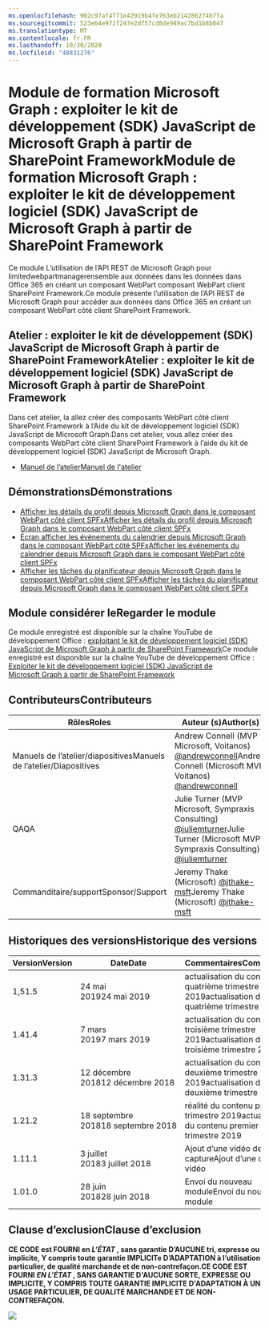 ```yaml
---
ms.openlocfilehash: 902c97af4771e42919b4fe763eb214286274b77a
ms.sourcegitcommit: 523e64e972f247e2df57cd8de949ac7bd1b8b047
ms.translationtype: MT
ms.contentlocale: fr-FR
ms.lasthandoff: 10/30/2020
ms.locfileid: "48831276"
---
```

# <a name="module-de-formationmicrosoftgraph-exploiter-le-kit-de-dveloppement-logiciel-sdk-javascript-de-microsoftgraph--partir-de-sharepoint-framework"></a><span data-ttu-id="f2342-101">Module de formation Microsoft Graph : exploiter le kit de développement (SDK) JavaScript de Microsoft Graph à partir de SharePoint Framework</span><span class="sxs-lookup"><span data-stu-id="f2342-101">Module de formation Microsoft Graph : exploiter le kit de développement logiciel (SDK) JavaScript de Microsoft Graph à partir de SharePoint Framework</span></span>

<span data-ttu-id="f2342-102">Ce module L’utilisation de l’API REST de Microsoft Graph pour limitedwebpartmanagerensemble aux données dans les données dans Office 365 en créant un composant WebPart composant WebPart client SharePoint Framework.</span><span class="sxs-lookup"><span data-stu-id="f2342-102">Ce module présente l’utilisation de l’API REST de Microsoft Graph pour accéder aux données dans Office 365 en créant un composant WebPart côté client SharePoint Framework.</span></span>

## <a name="atelier--exploiter-le-kit-de-dveloppement-logiciel-sdk-javascript-de-microsoftgraph--partir-de-sharepoint-framework"></a><span data-ttu-id="f2342-103">Atelier : exploiter le kit de développement (SDK) JavaScript de Microsoft Graph à partir de SharePoint Framework</span><span class="sxs-lookup"><span data-stu-id="f2342-103">Atelier : exploiter le kit de développement logiciel (SDK) JavaScript de Microsoft Graph à partir de SharePoint Framework</span></span>

<span data-ttu-id="f2342-104">Dans cet atelier, la allez créer des composants WebPart côté client SharePoint Framework à l’Aide du kit de développement logiciel (SDK) JavaScript de Microsoft Graph.</span><span class="sxs-lookup"><span data-stu-id="f2342-104">Dans cet atelier, vous allez créer des composants WebPart côté client SharePoint Framework à l’aide du kit de développement logiciel (SDK) JavaScript de Microsoft Graph.</span></span>

- [<span data-ttu-id="f2342-105">Manuel de l’atelier</span><span class="sxs-lookup"><span data-stu-id="f2342-105">Manuel de l'atelier</span></span>](./Lab.md)

## <a name="dmonstrations"></a><span data-ttu-id="f2342-106">Démonstrations</span><span class="sxs-lookup"><span data-stu-id="f2342-106">Démonstrations</span></span>

- [<span data-ttu-id="f2342-107">Afficher les détails du profil depuis Microsoft Graph dans le composant WebPart côté client SPFx</span><span class="sxs-lookup"><span data-stu-id="f2342-107">Afficher les détails du profil depuis Microsoft Graph dans le composant WebPart côté client SPFx</span></span>](./Demos/01-personal-info)
- [<span data-ttu-id="f2342-108">Écran afficher les événements du calendrier depuis Microsoft Graph dans le composant WebPart côté SPFx</span><span class="sxs-lookup"><span data-stu-id="f2342-108">Afficher les événements du calendrier depuis Microsoft Graph dans le composant WebPart côté client SPFx</span></span>](./Demos/02-events)
- [<span data-ttu-id="f2342-109">Afficher les tâches du planificateur depuis Microsoft Graph dans le composant WebPart côté client SPFx</span><span class="sxs-lookup"><span data-stu-id="f2342-109">Afficher les tâches du planificateur depuis Microsoft Graph dans le composant WebPart côté client SPFx</span></span>](./Demos/03-tasks)

## <a name="regarder-le-module"></a><span data-ttu-id="f2342-110">Module considérer le</span><span class="sxs-lookup"><span data-stu-id="f2342-110">Regarder le module</span></span>

<span data-ttu-id="f2342-111">Ce module enregistré est disponible sur la chaîne YouTube de développement Office : [exploitant le kit de développement logiciel (SDK) JavaScript de Microsoft Graph à partir de SharePoint Framework](https://www.youtube.com/watch?v=U1JrBwP3vc8)</span><span class="sxs-lookup"><span data-stu-id="f2342-111">Ce module enregistré est disponible sur la chaîne YouTube de développement Office : [Exploiter le kit de développement logiciel (SDK) JavaScript de Microsoft Graph à partir de SharePoint Framework](https://www.youtube.com/watch?v=U1JrBwP3vc8)</span></span>

## <a name="contributeurs"></a><span data-ttu-id="f2342-112">Contributeurs</span><span class="sxs-lookup"><span data-stu-id="f2342-112">Contributeurs</span></span>

| <span data-ttu-id="f2342-113">Rôles</span><span class="sxs-lookup"><span data-stu-id="f2342-113">Roles</span></span> | <span data-ttu-id="f2342-114">Auteur (s)</span><span class="sxs-lookup"><span data-stu-id="f2342-114">Author(s)</span></span> |
| -------------------- | --------------------------------------------------------------------------------------------- |
| <span data-ttu-id="f2342-115">Manuels de l’atelier/diapositives</span><span class="sxs-lookup"><span data-stu-id="f2342-115">Manuels de l’atelier/Diapositives</span></span> | <span data-ttu-id="f2342-116">Andrew Connell (MVP Microsoft, Voitanos) [@andrewconnell](//github.com/andrewconnell)</span><span class="sxs-lookup"><span data-stu-id="f2342-116">Andrew Connell (Microsoft MVP, Voitanos) [@andrewconnell](//github.com/andrewconnell)</span></span> |
| <span data-ttu-id="f2342-117">QA</span><span class="sxs-lookup"><span data-stu-id="f2342-117">QA</span></span> | <span data-ttu-id="f2342-118">Julie Turner (MVP Microsoft, Sympraxis Consulting) [@juliemturner](//github.com/juliemturner)</span><span class="sxs-lookup"><span data-stu-id="f2342-118">Julie Turner (Microsoft MVP, Sympraxis Consulting) [@juliemturner](//github.com/juliemturner)</span></span> |
| <span data-ttu-id="f2342-119">Commanditaire/support</span><span class="sxs-lookup"><span data-stu-id="f2342-119">Sponsor/Support</span></span> | <span data-ttu-id="f2342-120">Jeremy Thake (Microsoft) [@jthake-msft](//github.com/jthake-msft)</span><span class="sxs-lookup"><span data-stu-id="f2342-120">Jeremy Thake (Microsoft) [@jthake-msft](//github.com/jthake-msft)</span></span> |

## <a name="historique-des-versions"></a><span data-ttu-id="f2342-121">Historiques des versions</span><span class="sxs-lookup"><span data-stu-id="f2342-121">Historique des versions</span></span>

| <span data-ttu-id="f2342-122">Version</span><span class="sxs-lookup"><span data-stu-id="f2342-122">Version</span></span> | <span data-ttu-id="f2342-123">Date</span><span class="sxs-lookup"><span data-stu-id="f2342-123">Date</span></span> | <span data-ttu-id="f2342-124">Commentaires</span><span class="sxs-lookup"><span data-stu-id="f2342-124">Commentaires</span></span> |
| ------- | ------------------ | ---------------------- |
| <span data-ttu-id="f2342-125">1,5</span><span class="sxs-lookup"><span data-stu-id="f2342-125">1.5</span></span> | <span data-ttu-id="f2342-126">24 mai 2019</span><span class="sxs-lookup"><span data-stu-id="f2342-126">24 mai 2019</span></span> | <span data-ttu-id="f2342-127">actualisation du contenu quatrième trimestre 2019</span><span class="sxs-lookup"><span data-stu-id="f2342-127">actualisation du contenu quatrième trimestre 2019</span></span> |
| <span data-ttu-id="f2342-128">1.4</span><span class="sxs-lookup"><span data-stu-id="f2342-128">1.4</span></span> | <span data-ttu-id="f2342-129">7 mars 2019</span><span class="sxs-lookup"><span data-stu-id="f2342-129">7 mars 2019</span></span> | <span data-ttu-id="f2342-130">actualisation du contenu troisième trimestre 2019</span><span class="sxs-lookup"><span data-stu-id="f2342-130">actualisation du contenu troisième trimestre 2019</span></span> |
| <span data-ttu-id="f2342-131">1.3</span><span class="sxs-lookup"><span data-stu-id="f2342-131">1.3</span></span> | <span data-ttu-id="f2342-132">12 décembre 2018</span><span class="sxs-lookup"><span data-stu-id="f2342-132">12 décembre 2018</span></span> | <span data-ttu-id="f2342-133">actualisation du contenu deuxième trimestre 2019</span><span class="sxs-lookup"><span data-stu-id="f2342-133">actualisation du contenu deuxième trimestre 2019</span></span> |
| <span data-ttu-id="f2342-134">1.2</span><span class="sxs-lookup"><span data-stu-id="f2342-134">1.2</span></span> | <span data-ttu-id="f2342-135">18 septembre 2018</span><span class="sxs-lookup"><span data-stu-id="f2342-135">18 septembre 2018</span></span> | <span data-ttu-id="f2342-136">réalité du contenu premier trimestre 2019</span><span class="sxs-lookup"><span data-stu-id="f2342-136">actualisation du contenu premier trimestre 2019</span></span> |
| <span data-ttu-id="f2342-137">1.1</span><span class="sxs-lookup"><span data-stu-id="f2342-137">1.1</span></span> | <span data-ttu-id="f2342-138">3 juillet 2018</span><span class="sxs-lookup"><span data-stu-id="f2342-138">3 juillet 2018</span></span> | <span data-ttu-id="f2342-139">Ajout d’une vidéo de capture</span><span class="sxs-lookup"><span data-stu-id="f2342-139">Ajout d’une capture vidéo</span></span> |
| <span data-ttu-id="f2342-140">1.0</span><span class="sxs-lookup"><span data-stu-id="f2342-140">1.0</span></span> | <span data-ttu-id="f2342-141">28 juin 2018</span><span class="sxs-lookup"><span data-stu-id="f2342-141">28 juin 2018</span></span> | <span data-ttu-id="f2342-142">Envoi du nouveau module</span><span class="sxs-lookup"><span data-stu-id="f2342-142">Envoi du nouveau module</span></span> |

## <a name="clause-dexclusion"></a><span data-ttu-id="f2342-143">Clause d’exclusion</span><span class="sxs-lookup"><span data-stu-id="f2342-143">Clause d’exclusion</span></span>

<span data-ttu-id="f2342-144">**CE CODE est FOURNI en _L’ÉTAT_ , sans garantie D’AUCUNE tri, expresse ou implicite, Y compris toute garantie IMPLICITe D’ADAPTATION à l’utilisation particulier, de qualité marchande et de non-contrefaçon.**</span><span class="sxs-lookup"><span data-stu-id="f2342-144">**CE CODE EST FOURNI _EN L’ÉTAT_ , SANS GARANTIE D'AUCUNE SORTE, EXPRESSE OU IMPLICITE, Y COMPRIS TOUTE GARANTIE IMPLICITE D'ADAPTATION À UN USAGE PARTICULIER, DE QUALITÉ MARCHANDE ET DE NON-CONTREFAÇON.**</span></span>

<img src="https://telemetry.sharepointpnp.com/msgraph-training-spfx" />
